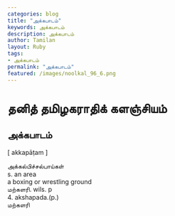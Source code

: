 ```yaml
---  
categories: blog  
title: "அக்கபாடம்"
keywords: அக்கபாடம்  
description: அக்கபாடம்
author: Tamilan  
layout: Ruby  
tags:     
- அக்கபாடம்
permalink: "அக்கபாடம்"  
featured: /images/noolkal_96_6.png  
--- 
```

# தனித் தமிழகராதிக் களஞ்சியம்
## அக்கபாடம்

[ akkapāṭam ]  
  
அக்கல்பிச்சல்பாய்கள்  
s. an area  
a boxing or wrestling ground  
மற்களரி. wils. p  
4. akshapada.(p.)  
மற்களரி